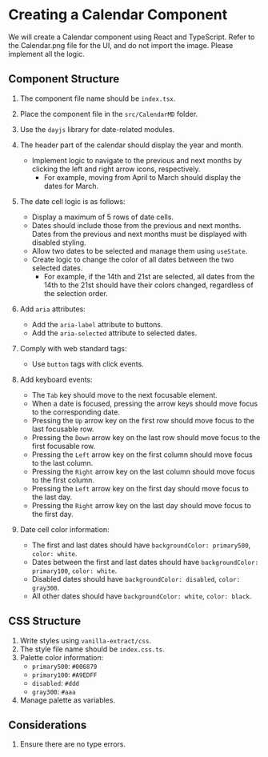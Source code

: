 # Creating a Calendar Component

We will create a Calendar component using React and TypeScript.
Refer to the Calendar.png file for the UI, and do not import the image.
Please implement all the logic.

## Component Structure

1. The component file name should be `index.tsx`.
2. Place the component file in the `src/CalendarMD` folder.
3. Use the `dayjs` library for date-related modules.
4. The header part of the calendar should display the year and month.

   - Implement logic to navigate to the previous and next months by clicking the left and right arrow icons, respectively.
     - For example, moving from April to March should display the dates for March.

5. The date cell logic is as follows:

   - Display a maximum of 5 rows of date cells.
   - Dates should include those from the previous and next months. Dates from the previous and next months must be displayed with disabled styling.
   - Allow two dates to be selected and manage them using `useState`.
   - Create logic to change the color of all dates between the two selected dates.
     - For example, if the 14th and 21st are selected, all dates from the 14th to the 21st should have their colors changed, regardless of the selection order.

6. Add `aria` attributes:

   - Add the `aria-label` attribute to buttons.
   - Add the `aria-selected` attribute to selected dates.

7. Comply with web standard tags:

   - Use `button` tags with click events.

8. Add keyboard events:

   - The `Tab` key should move to the next focusable element.
   - When a date is focused, pressing the arrow keys should move focus to the corresponding date.
   - Pressing the `Up` arrow key on the first row should move focus to the last focusable row.
   - Pressing the `Down` arrow key on the last row should move focus to the first focusable row.
   - Pressing the `Left` arrow key on the first column should move focus to the last column.
   - Pressing the `Right` arrow key on the last column should move focus to the first column.
   - Pressing the `Left` arrow key on the first day should move focus to the last day.
   - Pressing the `Right` arrow key on the last day should move focus to the first day.

9. Date cell color information:

   - The first and last dates should have `backgroundColor: primary500`, `color: white`.
   - Dates between the first and last dates should have `backgroundColor: primary100`, `color: white`.
   - Disabled dates should have `backgroundColor: disabled`, `color: gray300`.
   - All other dates should have `backgroundColor: white`, `color: black`.

## CSS Structure

1. Write styles using `vanilla-extract/css`.
2. The style file name should be `index.css.ts`.
3. Palette color information:
   - `primary500`: `#006879`
   - `primary100`: `#A9EDFF`
   - `disabled`: `#ddd`
   - `gray300`: `#aaa`
4. Manage palette as variables.

## Considerations

1. Ensure there are no type errors.

